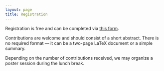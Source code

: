 ```yaml
---
layout: page
title: Registration
---
```

Registration is free and can be completed via [this form](https://docs.google.com/forms/d/e/1FAIpQLSfy9Ms3Lvb_UnB-eAdtpm4Ax5WOCXGROwO_8B43q_NMLz5Yxg/viewform?usp=header). 

Contributions are welcome and should consist of a short abstract. There is no required format — it can be a two-page LaTeX document or a simple summary.

Depending on the number of contributions received, we may organize a poster session during the lunch break.










